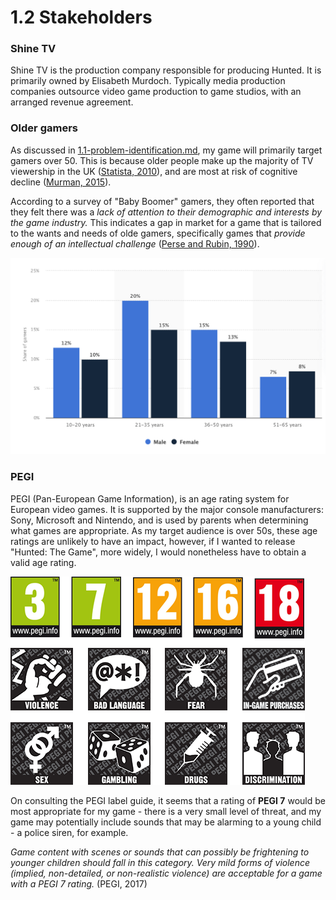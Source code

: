 # 1.2 Stakeholders

### Shine TV

Shine TV is the production company responsible for producing Hunted. It is primarily owned by Elisabeth Murdoch. Typically media production companies outsource video game production to game studios, with an arranged revenue agreement.

### Older gamers

As discussed in [1.1-problem-identification.md](1.1-problem-identification.md "mention"), my game will primarily target gamers over 50. This is because older people make up the majority of TV viewership in the UK ([Statista, 2010](../reference-list.md)), and are most at risk of cognitive decline ([Murman, 2015](../reference-list.md)).&#x20;

According to a survey of "Baby Boomer" gamers, they often reported that they felt there was a _lack of attention to their demographic and interests by the game industry._ This indicates a gap in market for a game that is tailored to the wants and needs of olde gamers, specifically games that _provide enough of an intellectual challenge_ ([Perse and Rubin, 1990](../reference-list.md)).

![](<../.gitbook/assets/image (4) (1).png>)

### PEGI

PEGI (Pan-European Game Information), is an age rating system for European video games. It is supported by the major console manufacturers: Sony, Microsoft and Nintendo, and is used by parents when determining what games are appropriate. As my target audience is over 50s, these age ratings are unlikely to have an impact, however, if I wanted to release "Hunted: The Game", more widely, I would nonetheless have to obtain a valid age rating.

![PEGI Age Ratings and Content Descriptors (ISFE, 2020)](<../.gitbook/assets/image (4).png>)

On consulting the PEGI label guide, it seems that a rating of **PEGI 7** would be most appropriate for my game - there is a very small level of threat, and my game may potentially include sounds that may be alarming to a young child - a police siren, for example.

_Game content with scenes or sounds that can possibly be frightening to younger children should fall in this category. Very mild forms of violence (implied, non-detailed, or non-realistic violence) are acceptable for a game with a PEGI 7 rating._ (PEGI, 2017)
